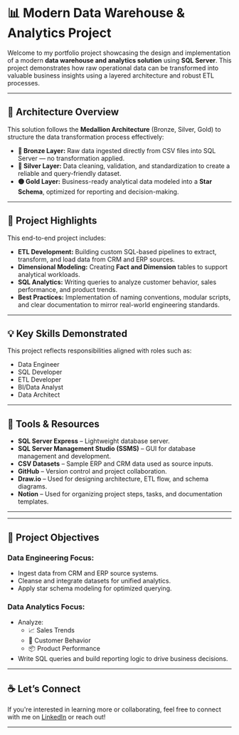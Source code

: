 # 📊 Modern Data Warehouse & Analytics Project

Welcome to my portfolio project showcasing the design and implementation of a modern **data warehouse and analytics solution** using **SQL Server**. This project demonstrates how raw operational data can be transformed into valuable business insights using a layered architecture and robust ETL processes.

---

## 🧱 Architecture Overview

This solution follows the **Medallion Architecture** (Bronze, Silver, Gold) to structure the data transformation process effectively:

- **🔹 Bronze Layer:** Raw data ingested directly from CSV files into SQL Server — no transformation applied.
- **🔘 Silver Layer:** Data cleaning, validation, and standardization to create a reliable and query-friendly dataset.
- **🟡 Gold Layer:** Business-ready analytical data modeled into a **Star Schema**, optimized for reporting and decision-making.

---

## 🚀 Project Highlights

This end-to-end project includes:

- **ETL Development:** Building custom SQL-based pipelines to extract, transform, and load data from CRM and ERP sources.
- **Dimensional Modeling:** Creating **Fact and Dimension** tables to support analytical workloads.
- **SQL Analytics:** Writing queries to analyze customer behavior, sales performance, and product trends.
- **Best Practices:** Implementation of naming conventions, modular scripts, and clear documentation to mirror real-world engineering standards.

---

## 💡 Key Skills Demonstrated

This project reflects responsibilities aligned with roles such as:

- Data Engineer  
- SQL Developer  
- ETL Developer  
- BI/Data Analyst  
- Data Architect  

---

## 🧰 Tools & Resources

- **SQL Server Express** – Lightweight database server.
- **SQL Server Management Studio (SSMS)** – GUI for database management and development.
- **CSV Datasets** – Sample ERP and CRM data used as source inputs.
- **GitHub** – Version control and project collaboration.
- **Draw.io** – Used for designing architecture, ETL flow, and schema diagrams.
- **Notion** – Used for organizing project steps, tasks, and documentation templates.

---


---

## 🎯 Project Objectives

### Data Engineering Focus:
- Ingest data from CRM and ERP source systems.
- Cleanse and integrate datasets for unified analytics.
- Apply star schema modeling for optimized querying.

### Data Analytics Focus:
- Analyze:
  - 📈 Sales Trends
  - 🧍 Customer Behavior
  - 📦 Product Performance
- Write SQL queries and build reporting logic to drive business decisions.

---


## ☕ Let’s Connect

If you're interested in learning more or collaborating, feel free to connect with me on [LinkedIn](#) or reach out!

---

